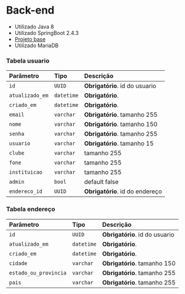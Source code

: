 # Back-end
- Utilizado Java 8
- Utilizado SpringBoot 2.4.3
- [Projeto base](https://github.com/LDTTFURB/furbot-servidor)
- Utilizado MariaDB

### Tabela usuario
| Parâmetro   | Tipo       | Descrição                           |
| :---------- | :--------- | :---------------------------------- |
| `id` | `UUID` | **Obrigatório**. id do usuario |
| `atualizado_em` | `datetime` | **Obrigatório**.  |
| `criado_em` | `datetime` | **Obrigatório**. |
| `email` | `varchar` | **Obrigatório**. tamanho 255|
| `nome` | `varchar` | **Obrigatório**. tamanho 150|
| `senha` | `varchar` | **Obrigatório**. tamanho 255|
| `usuario` | `varchar` | **Obrigatório**. tamanho 15|
| `clube` | `varchar` | tamanho 255|
| `fone` | `varchar` | tamanho 255|
| `instituicao` | `varchar` | tamanho 255|
| `admin` | `bool` | default false|
| `endereco_id` | `UUID` | **Obrigatório**. id do endereço|

### Tabela endereço
| Parâmetro   | Tipo       | Descrição                           |
| :---------- | :--------- | :---------------------------------- |
| `id` | `UUID` | **Obrigatório**. id do usuario |
| `atualizado_em` | `datetime` | **Obrigatório**.  |
| `criado_em` | `datetime` | **Obrigatório**. |
| `cidade` | `varchar` | **Obrigatório**. tamanho 150|
| `estado_ou_provincia` | `varchar` | **Obrigatório**. tamanho 255|
| `pais` | `varchar` | **Obrigatório**. tamanho 255|